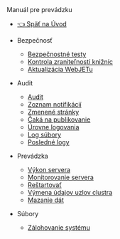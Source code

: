 <div class="sidebar-section">Manuál pre prevádzku</div>

- [:point_left: Späť na Úvod](/?back)

- Bezpečnosť
  - [Bezpečnostné testy](/sysadmin/pentests/README.md)
  - [Kontrola zraniteľností knižníc](/sysadmin/dependency-check/README.md)
  - [Aktualizácia WebJETu](/sysadmin/update/README.md)
- Audit
  - [Audit](/sysadmin/audit/README.md)
  - [Zoznam notifikácií](/sysadmin/audit/audit-notifications.md)
  - [Zmenené stránky](/sysadmin/audit/audit-changed-webpages.md)
  - [Čaká na publikovanie](/sysadmin/audit/audit-awaiting-publish-webpages.md)
  - [Úrovne logovania](/sysadmin/audit/audit-log-levels.md)
  - [Log súbory](/sysadmin/audit/audit-log-files.md)
  - [Posledné logy](/sysadmin/audit/memory-logging.md)
- Prevádzka
  - [Výkon servera](/sysadmin/performance/README.md)
  - [Monitorovanie servera](/sysadmin/monitoring/README.md)
  - [Reštartovať](/sysadmin/restart.md)
  - [Výmena údajov uzlov clustra](/sysadmin/monitoring/nodes-logic.md)
  - [Mazanie dát](/sysadmin/data-deleting/README.md)
- Súbory
  - [Zálohovanie systému](/sysadmin/files/backup/README.md)
